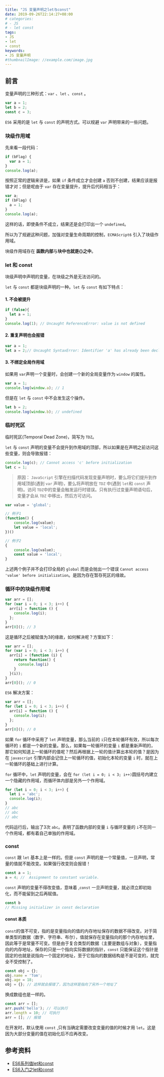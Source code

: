 ```yaml
---
title: "JS 变量声明之let与const"
date: 2019-09-26T22:14:27+08:00
# categories:
# - JS
# - let const
tags:
- JS
- let
- const
keywords:
- JS 变量声明
#thumbnailImage: //example.com/image.jpg
---
```


<!--more-->

## 前言

变量声明的三种形式：`var` 、`let` 、`const` 。

```js
var a = 1;
let b = 2;
const c = 3;
```

`ES6` 采用的是 `let` 与 `const` 的声明方式。可以规避 `var` 声明带来的一些问题。

### 块级作用域

先来看一段代码：

```js
if (bFlag) {
  var a = 1;
}
console.log(a);
```

按照正常的逻辑来讲是，如果 `if` 条件成立才会创建 `a` 否则不创建，结果应该是报错才对；但是呢由于 `var` 存在变量提升，提升后代码相当于：

```js
var a;
if (bFlag) {
  a = 1;
}
console.log(a);
```

这样的话，即使条件不成立，结果还是会打印出一个 `undefined`。

所以为了规避这种问题，加强对变量生命周期的控制，`ECMAScript6` 引入了块级作用域。

块级作用域存在 **函数内部**与**块中也就是{}之中**。

### let 和 const

块级声明中声明的变量，在块级之外是无法访问的。

`let` 与 `const` 都是块级声明的一种。`let` 与 `const` 有如下特点：

#### 1. 不会被提升

```js
if (false){
  let a = 1;
}
console.log(1); // Uncaught ReferenceError: value is not defined
```

#### 2. 重复声明也会报错

```js
var a = 1;
let a = 2;// Uncaught SyntaxError: Identifier 'a' has already been declared
```

#### 3. 不绑定全局作用域

如果用 `var`声明一个变量时，会创建一个新的全局变量作为 `window` 的属性。

```js
var a = 1;
console.log(window.a); // 1
```

但是在 `let` 与 `const` 中不会发生这个操作。

```js
let b = 2;
console.log(window.b); // undefined
```

### 临时死区

临时死区(Temporal Dead Zone)，简写为 `TDZ`。

`let` 与 `const` 声明的变量不会提升到作用域的顶部，所以如果是在声明之前访问这些变量，则会导致报错：

```js
console.log(c); // Cannot access 'c' before initialization
let c = 1;
```

> 原因： `JavaScript` 引擎在扫描代码发现变量声明时，要么将它们提升到作用域顶部(遇到 `var` 声明)，要么将声明放在 `TDZ` 中(遇到 `let`和 `const` 声明)。访问 `TDZ`中的变量会触发运行时错误。只有执行过变量声明语句后，变量才会从 `TDZ` 中移出，然后方可访问。

```js
var value = 'global';

// 例子1
(function() {
    console.log(value);
    let value = 'local';
})()

// 例子2
{
    console.log(value);
    const value = 'local';
}
```

上述两个例子并不会打印全局的 `global` 而是会抛出一个错误 `Cannot access 'value' before initialization`。是因为存在暂存死区的缘故。

### 循环中的块级作用域

```js
var arr = [];
for (var i = 0; i < 3; i++) {
  arr[i] = function () {
    console.log(i);
  };
}
arr[0](); // 3
```

这是循环之后被赋值为3的缘故，如何解决呢？方案如下：

```js
var arr = [];
for (var i = 0; i < 3; i++) {
  arr[i] = (function (i) {
    return function() {
      console.log(i)
    }
  }(i));
}
arr[0](); // 0
```

`ES6` 解决方案：

```js
var arr = [];
for (let i = 0; i < 3; i++) {
  arr[i] = function () {
    console.log(i);
  };
}
arr[0](); // 0
```

如果 `for` 循环中采用了 `let` 声明变量，那么当前的 `i`只在本轮循环有效，所以每次循环的 `i` 都是一个新的变量。那么，如果每一轮循环的变量 `i` 都是重新声明的，那它如何知道上一轮循环的值呢？然后再根据上一轮的值计算出本轮的值？是因为在 `javascript` 引擎内部会记住上一轮循环的值，初始化本轮的变量 `i` 时，就在上一轮循环的基础上进行计算。

`for` 循环中，`let` 声明的变量，会在 `for (let i = 0; i < 3; i++)`圆括号内建立一个隐藏的作用域，而循环体内部是另外一个作用域。

```js
for (let i = 0; i < 3; i++) {
  let i = 'abc';
  console.log(i);
}
// abc 
// abc
// abc
```

代码运行后，输出了3次 `abc`。表明了函数内部的变量 `i` 与循环变量的 `i`不在同一个作用域，都有着自己单独的作用域。 

### const

`const` 跟 `let` 基本上是一样的。但是 `const` 声明的是一个常量值，一旦声明，常量的值就不能改变。如果强行改变则会报错！

```js
const a = 1;
a = 4; //  Assignment to constant variable.
```

`const` 声明的变量不得改变值，意味着 ,`const` 一旦声明变量，就必须立即初始化，而不能留到之后再赋值。

```js
const b 
// Missing initializer in const declaration
```

#### const 本质

`const`的值不可变，指的是变量指向的值的内存地址保存的数据不得改变。对于简单类型的数据（数字、字符串、布尔），值就保存在变量指向的那个内存地址里，因此等于是常量不可变。但是由于复合类型的数据（主要是数组与对象），变量指向的内存地址，保存的只是一个指向实际数据的指针，`const` 只能保证这个指针是固定的也就是说指向一个固定的地址，至于它指向的数据结构是不是可变的，就完全不受控制了。

```js
const obj = {};
obj.name = 'Tom';
obj.age = 18;
obj = {}; // 这样就会报错了，因为这样是指向了另外一个地址了
```

换成数组也是一样的。

```js
const arr = [];
arr.push('hello'); // 可以执行
arr.length = 10; // 可执行
arr = []; // 报错
```

在开发时，默认使用 `const` ,只有当确定需要改变变量的值的时候才用 `let`。这是因为大部分变量的值在初始化后不应再改变。

## 参考资料

- [ES6系列值let和const](https://juejin.im/post/5b0238f66fb9a07aca7a74ba)
- [ES6入门之let和const](http://es6.ruanyifeng.com/#docs/let)

<!--more-->
